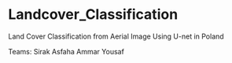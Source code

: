 # Landcover_Classification
Land Cover Classification from Aerial Image Using U-net in Poland

Teams: Sirak Asfaha
       Ammar Yousaf
